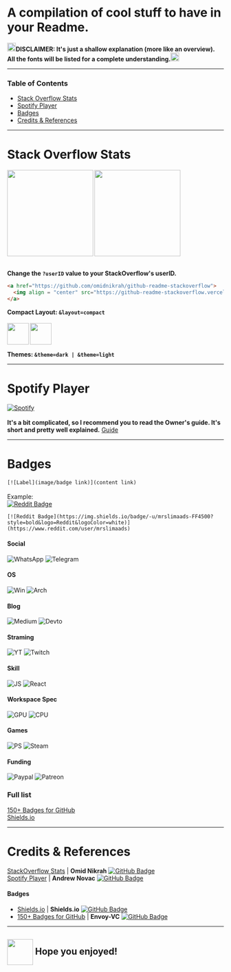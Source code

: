 # A compilation of cool stuff to have in your Readme.

<img src="https://github.com/TheDudeThatCode/TheDudeThatCode/blob/master/Assets/powerup.gif" width="20px">**DISCLAIMER: It's just a shallow explanation (more like an overview).
 All the fonts will be listed for a complete understanding.**<img src="https://github.com/TheDudeThatCode/TheDudeThatCode/blob/master/Assets/powerup.gif" width="20px">

----
###  Table of Contents
  - [Stack Overflow Stats](#stackoverflowstats)
  - [Spotify Player](#spotifyplayer)
  - [Badges](#badges)
  - [Credits & References](#refs)
----
# <a name="stackoverflowstats"></a>Stack Overflow Stats

<a href="https://github.com/omidnikrah/github-readme-stackoverflow">
  <img align = "left" src="https://github-readme-stackoverflow.vercel.app/?userID=14450222" height="200">
  <img align='center' src="https://github-readme-stackoverflow.vercel.app/?userID=14450222&theme=dark" height="200">
</a>
<br><br>

**Change the `?userID` value to your StackOverflow's userID.**

```md
<a href="https://github.com/omidnikrah/github-readme-stackoverflow">
  <img align = "center" src="https://github-readme-stackoverflow.vercel.app/?userID=6558042">
</a>
```
**Compact Layout: `&layout=compact`**
<br><br>
<img src="https://github-readme-stackoverflow.vercel.app/?userID=14450222&theme=light&layout=compact" align='left'  height="50">
<img src="https://github-readme-stackoverflow.vercel.app/?userID=14450222&theme=dark&layout=compact" align='center'  height="50">

**Themes: `&theme=dark | &theme=light`**

----

# <a name="spotifyplayer"></a>Spotify Player
[![Spotify](https://spotifybadge.vercel.app/api/spotify)](https://open.spotify.com/user/7jlpf23yb8n91ft6vsthz68hu)
<br><br>
**It's a bit complicated, so I recommend you to read the Owner's guide. It's short and pretty well explained.**
[Guide](https://github.com/novatorem/novatorem/blob/master/SetUp.md)

----

# <a name="badges"></a>Badges

`[![Label](image/badge link)](content link)`
<br><br>
Example:<br>[![Reddit Badge](https://img.shields.io/badge/-u/mrslimaads-FF4500?style=bold&logo=Reddit&logoColor=white)
](https://www.reddit.com/user/mrslimaads)
```
[![Reddit Badge](https://img.shields.io/badge/-u/mrslimaads-FF4500?style=bold&logo=Reddit&logoColor=white)](https://www.reddit.com/user/mrslimaads)
```
#### Social
![WhatsApp](https://img.shields.io/badge/WhatsApp-25D366?style=for-the-badge&logo=whatsapp&logoColor=white)
![Telegram](https://img.shields.io/badge/Telegram-2CA5E0?style=for-the-badge&logo=telegram&logoColor=white)
#### OS
![Win](https://img.shields.io/badge/Windows-0078D6?style=for-the-badge&logo=windows&logoColor=white)
![Arch](https://img.shields.io/badge/Arch_Linux-1793D1?style=for-the-badge&logo=arch-linux&logoColor=white)
#### Blog
![Medium](https://img.shields.io/badge/Medium-12100E?style=for-the-badge&logo=medium&logoColor=white)
![Devto](https://img.shields.io/badge/dev.to-0A0A0A?style=for-the-badge&logo=dev.to&logoColor=white)
#### Straming
![YT](https://img.shields.io/badge/YouTube-FF0000?style=for-the-badge&logo=youtube&logoColor=white)
![Twitch](https://img.shields.io/badge/Twitch-9146FF?style=for-the-badge&logo=twitch&logoColor=white)
#### Skill
![JS](https://img.shields.io/badge/JavaScript-F7DF1E?style=for-the-badge&logo=javascript&logoColor=black)
![React](https://img.shields.io/badge/React-20232A?style=for-the-badge&logo=react&logoColor=61DAFB)
#### Workspace Spec
![GPU](https://img.shields.io/badge/NVIDIA-GTX1650-76B900?style=for-the-badge&logo=nvidia&logoColor=white)
![CPU](https://img.shields.io/badge/Intel-Core_i5_10th-0071C5?style=for-the-badge&logo=intel&logoColor=white)
#### Games
![PS](https://img.shields.io/badge/PlayStation-003791?style=for-the-badge&logo=playstation&logoColor=white)
![Steam](https://img.shields.io/badge/Steam-000000?style=for-the-badge&logo=steam&logoColor=white)
#### Funding
![Paypal](https://img.shields.io/badge/PayPal-00457C?style=for-the-badge&logo=paypal&logoColor=white)
![Patreon](https://img.shields.io/badge/Patreon-F96854?style=for-the-badge&logo=patreon&logoColor=white)
### Full list
[150+ Badges for GitHub](https://dev.to/envoy_/150-badges-for-github-pnk) <br>
[Shields.io](https://shields.io)

----

# <a name="refs"></a>Credits & References
[StackOverflow Stats](https://github.com/omidnikrah/github-readme-stackoverflow) | **Omid Nikrah** [![GitHub Badge](https://img.shields.io/badge/GitHub-100000?&theme=bold)](https://github.com/omidnikrah)
<br>
[Spotify Player](https://github.com/novatorem/novatorem) | **Andrew Novac** [![GitHub Badge](https://img.shields.io/badge/GitHub-100000?&theme=bold)](https://github.com/novatorem)
#### Badges
- [Shields.io](https://github.com/badges/shields) | **Shields.io** [![GitHub Badge](https://img.shields.io/badge/GitHub-100000?&theme=bold)](https://github.com/badges)
- [150+ Badges for GitHub](https://dev.to/envoy_/150-badges-for-github-pnk) | **Envoy-VC** [![GitHub Badge](https://img.shields.io/badge/GitHub-100000?&theme=bold)](https://github.com/Envoy-VC)

----

## <img align="center" src="https://media.giphy.com/media/1BFEhLo5xIeuzzBm7e/giphy.gif" width="60px"> Hope you enjoyed!
